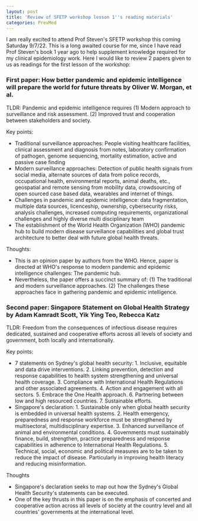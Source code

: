 ```yaml
---
layout: post
title: 'Review of SFETP workshop lesson 1''s reading materials'
categories: PrevMed
---
```


I am really excited to attend Prof Steven's SFETP workshop this coming Saturday 9/7/22. This is a long awaited course for me, since I have read Prof Steven's book 1 year ago to help supplement knowledge required for my clinical epidemiology work. Here I would like to review 2 papers given to us as readings for the first lesson of the workshop:

### First paper: How better pandemic and epidemic intelligence will prepare the world for future threats by Oliver W. Morgan, et al.

TLDR: Pandemic and epidemic intelligence requires (1) Modern approach to surveillance and risk assessment. (2) Improved trust and cooperation between stakeholders and society.

Key points:
- Traditional surveillance approaches: People visiting healthcare facilities, clinical assessment and diagnosis from notes, laboratory confirmation of pathogen, genome sequencing, mortality estimation, active and passive case finding
- Modern surveillance approaches: Detection of public health signals from social media, alternate sources of data from police records, occupational health, environmental reports, animal deaths, etc., geospatial and remote sensing from mobility data, crowdsourcing of open sourced case based data, wearables and internet of things.
- Challenges in pandemic and epidemic intelligence: data fragmentation, multiple data sources, licenceship, ownership, cybersecurity risks, analysis challenges, increased computing requirements, organizational challenges and highly diverse multi disciplinary team
- The establishment of the World Health Organization (WHO) pandemic hub to build modern disease surveillance capabilities and global trust architecture to better deal with future global health threats.

Thoughts:
- This is an opinion paper by authors from the WHO. Hence, paper is directed at WHO's response to modern pandemic and epidemic intelligence challenges: The pandemic hub.
- Nevertheless, the paper offers a succinct summary of: (1) The traditional and modern surveillance approaches. (2) The challenges these approaches face in gathering pandemic and epidemic intelligence.

### Second paper: Singapore Statement on Global Health Strategy by Adam Kamradt Scott, Yik Ying Teo, Rebecca Katz

TLDR: Freedom from the consequences of infectious disease requires dedicated, sustained and cooperative efforts across all levels of society and government, both locally and internationally.

Key points:
- 7 statements on Sydney's global health security: 1. Inclusive, equitable and data drive interventions. 2. Linking prevention, detection and response capabilities to health system strengthening and universal health coverage. 3. Compliance with International Health Regulations and other associated agreements. 4. Action and engagement with all sectors. 5. Embrace the One Health approach. 6. Partnering between low and high resourced countries. 7. Sustainable efforts.
- Singapore's declaration: 1. Sustainable only when global health security is embedded in universal health systems. 2. Health emergency, preparedness and response workforce must be strengthened by multisectoral, multidisciplinary expertise. 3. Enhanced surveillance of animal and environmental conditions. 4. Governments must sustainably finance, build, strengthen, practice preparedness and response capabilities in adherence to International Health Regulations. 5. Technical, social, economic and political measures are to be taken to reduce the impact of disease. Particularly in improving health literacy and reducing misinformation.

Thoughts
- Singapore's declaration seeks to map out how the Sydney's Global Health Security's statements can be executed.
- One of the key thrusts in this paper is on the emphasis of concerted and cooperative action across all levels of society at the country level and all countries' governments at the international level.

